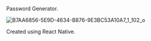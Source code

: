 Password Generator.


![B7AA6856-5E9D-4634-B876-9E3BC53A10A7_1_102_o](https://github.com/emilroy4/Password-Generator/assets/92442806/46a28705-cbc6-4467-9549-19312bc1dc25)


Created using React Native.
